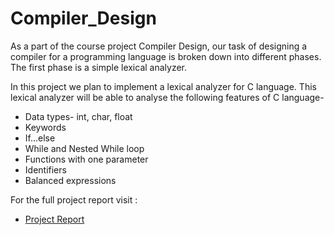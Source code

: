 # Compiler_Design
As a part of the course project Compiler Design, our task of designing a compiler for a programming language is broken down into different phases. The first phase is a simple lexical analyzer.

In this project we plan to implement a lexical analyzer for C language. This lexical analyzer will be able to analyse the following features of C language- <br />
  - Data types- int, char, float <br />
  - Keywords <br />
  - If...else <br />
  - While and Nested While loop <br />
  - Functions with one parameter <br />
  - Identifiers <br />
  - Balanced expressions
  
For the full project report visit :<br /> 
  - [Project Report](https://docs.google.com/document/d/15WXhukKsBI8TztFOjP53m6waQRh4ATMvrF-npFcwVh8/edit?usp=sharing)
